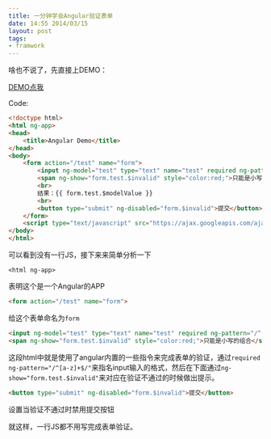 ```yaml
---
title: 一分钟学会Angular验证表单
date: 14:55 2014/03/15
layout: post
tags:
- framwork
---
```


啥也不说了，先直接上DEMO：

[DEMO点我](http://i.yutingzhao.com/assets/angular-form.html)

Code:

```html
<!doctype html>
<html ng-app>
<head>
    <title>Angular Demo</title>
</head>
<body>
    <form action="/test" name="form">
        <input ng-model="test" type="text" name="test" required ng-pattern="/^[a-z]+$/">
        <span ng-show="form.test.$invalid" style="color:red;">只能是小写的组合</span>
        <br>
        结果：{{ form.test.$modelValue }}
        <br>
        <button type="submit" ng-disabled="form.$invalid">提交</button>
    </form>
    <script type="text/javascript" src="https://ajax.googleapis.com/ajax/libs/angularjs/1.3.15/angular.min.js"></script>
</body>
</html>
```

可以看到没有一行JS，接下来来简单分析一下

```
<html ng-app>
```
表明这个是一个Angular的APP


```html
<form action="/test" name="form">
```
给这个表单命名为`form`


```html
<input ng-model="test" type="text" name="test" required ng-pattern="/^[a-z]+$/">
<span ng-show="form.test.$invalid" style="color:red;">只能是小写的组合</span>
```
这段html中就是使用了angular内置的一些指令来完成表单的验证，通过`required ng-pattern="/^[a-z]+$/"`来指名input输入的格式，然后在下面通过`ng-show="form.test.$invalid"`来对应在验证不通过的时候做出提示。

```html
<button type="submit" ng-disabled="form.$invalid">提交</button>
```
设置当验证不通过时禁用提交按钮

就这样，一行JS都不用写完成表单验证。





